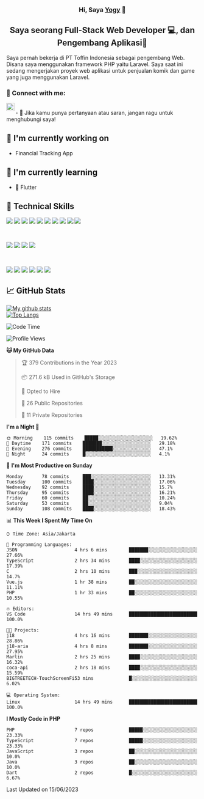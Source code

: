 <h3 align="center">
Hi, Saya <a href="#" target="_blank" rel="noreferrer">Yogy</a> 👋
</h3>

<h2 align="center">
Saya seorang Full-Stack Web Developer 💻, dan Pengembang Aplikasi📱
</h2>

Saya pernah bekerja di PT Toffin Indonesia sebagai pengembang Web. Disana saya menggunakan framework PHP yaitu Laravel. Saya saat ini sedang mengerjakan proyek web aplikasi untuk penjualan komik dan game yang juga menggunakan Laravel.

### 🤝 Connect with me:

<a href="https://www.linkedin.com/in/yogyphang/"><img align="left" src="https://raw.githubusercontent.com/yushi1007/yushi1007/main/images/linkedin.svg" alt="Nothing628 | LinkedIn" width="21px"/></a>
<!-- <a href="https://instagram.com/yushi.95"><img align="left" src="https://raw.githubusercontent.com/yushi1007/yushi1007/main/images/instagram.svg" alt="Nothing628 | Instagram" width="21px"/></a> -->
</br>
- 💬 Jika kamu punya pertanyaan atau saran, jangan ragu untuk menghubungi saya!

## 🔭 I'm currently working on

- Financial Tracking App

## 🌱 I'm currently learning

- 📱 Flutter

## 💼 Technical Skills

![](https://img.shields.io/badge/Code-Vue-informational?style=flat&logo=vue.js&color=4FC08D)
![](https://img.shields.io/badge/Code-React-informational?style=flat&logo=react&color=61DAFB)
![](https://img.shields.io/badge/Code-Redux-informational?style=flat&logo=Redux&color=764ABC)
![](https://img.shields.io/badge/Code-JavaScript-informational?style=flat&logo=JavaScript&color=F7DF1E)
![](https://img.shields.io/badge/Code-Typescript-informational?style=flat&logo=TypeScript&color=3178C6)
![](https://img.shields.io/badge/Code-HTML5-informational?style=flat&logo=HTML5&color=E34F26)
![](https://img.shields.io/badge/Code-PostgreSQL-informational?style=flat&logo=PostgreSQL&color=336791)
![](https://img.shields.io/badge/Code-SQLite-informational?style=flat&logo=SQLite&color=003B57)
![](https://img.shields.io/badge/Code-PHP-informational?style=flat&logo=php&color=777BB4)
![](https://img.shields.io/badge/Code-CSharp-informational?style=flat&logo=C%20Sharp&color=239120)

</br>

![](https://img.shields.io/badge/Style-Bootstrap-informational?style=flat&logo=Bootstrap&color=7952B3)
![](https://img.shields.io/badge/Style-CSS3-informational?style=flat&logo=CSS3&color=1572B6)
![](https://img.shields.io/badge/Style-styled--components-informational?style=flat&logo=styled-components&color=DB7093)
![](https://img.shields.io/badge/Style-Material--UI-informational?style=flat&logo=Material-UI&color=0081CB)


</br>

![](https://img.shields.io/badge/Tools-Figma-informational?style=flat&logo=Figma&color=F24E1E)
![](https://img.shields.io/badge/Tools-NPM-informational?style=flat&logo=NPM&color=CB3837)
![](https://img.shields.io/badge/Tools-Yarn-informational?style=flat&logo=Yarn&color=2C8EBB)
![](https://img.shields.io/badge/Tools-Postman-informational?style=flat&logo=Postman&color=FF6C37)
![](https://img.shields.io/badge/Tools-Git-informational?style=flat&logo=Git&color=F05032)
![](https://img.shields.io/badge/Tools-GitHub-informational?style=flat&logo=GitHub&color=181717)

## 📈 GitHub Stats 

[![My github stats](https://github-readme-stats.vercel.app/api?username=nothing628)](https://github.com/nothing628)
</br>
[![Top Langs](https://github-readme-stats.vercel.app/api/top-langs/?username=nothing628)](https://github.com/nothing628)
</br>

<!--START_SECTION:waka-->
![Code Time](http://img.shields.io/badge/Code%20Time-970%20hrs%2024%20mins-blue)

![Profile Views](http://img.shields.io/badge/Profile%20Views-0-blue)

**🐱 My GitHub Data** 

> 🏆 379 Contributions in the Year 2023
 > 
> 📦 271.6 kB Used in GitHub's Storage 
 > 
> 💼 Opted to Hire
 > 
> 📜 26 Public Repositories 
 > 
> 🔑 11 Private Repositories  
 > 
**I'm a Night 🦉** 

```text
🌞 Morning    115 commits    █████░░░░░░░░░░░░░░░░░░░░   19.62% 
🌆 Daytime    171 commits    ███████░░░░░░░░░░░░░░░░░░   29.18% 
🌃 Evening    276 commits    ███████████░░░░░░░░░░░░░░   47.1% 
🌙 Night      24 commits     █░░░░░░░░░░░░░░░░░░░░░░░░   4.1%

```
📅 **I'm Most Productive on Sunday** 

```text
Monday       78 commits     ███░░░░░░░░░░░░░░░░░░░░░░   13.31% 
Tuesday      100 commits    ████░░░░░░░░░░░░░░░░░░░░░   17.06% 
Wednesday    92 commits     ████░░░░░░░░░░░░░░░░░░░░░   15.7% 
Thursday     95 commits     ████░░░░░░░░░░░░░░░░░░░░░   16.21% 
Friday       60 commits     ██░░░░░░░░░░░░░░░░░░░░░░░   10.24% 
Saturday     53 commits     ██░░░░░░░░░░░░░░░░░░░░░░░   9.04% 
Sunday       108 commits    ████░░░░░░░░░░░░░░░░░░░░░   18.43%

```


📊 **This Week I Spent My Time On** 

```text
⌚︎ Time Zone: Asia/Jakarta

💬 Programming Languages: 
JSON                     4 hrs 6 mins        ███████░░░░░░░░░░░░░░░░░░   27.66% 
TypeScript               2 hrs 34 mins       ████░░░░░░░░░░░░░░░░░░░░░   17.39% 
C                        2 hrs 10 mins       ███░░░░░░░░░░░░░░░░░░░░░░   14.7% 
Vue.js                   1 hr 38 mins        ██░░░░░░░░░░░░░░░░░░░░░░░   11.11% 
PHP                      1 hr 33 mins        ██░░░░░░░░░░░░░░░░░░░░░░░   10.55%

🔥 Editors: 
VS Code                  14 hrs 49 mins      █████████████████████████   100.0%

🐱‍💻 Projects: 
j18                      4 hrs 16 mins       ███████░░░░░░░░░░░░░░░░░░   28.86% 
j18-aria                 4 hrs 8 mins        ███████░░░░░░░░░░░░░░░░░░   27.95% 
Marlin                   2 hrs 25 mins       ████░░░░░░░░░░░░░░░░░░░░░   16.32% 
coca-api                 2 hrs 18 mins       ████░░░░░░░░░░░░░░░░░░░░░   15.59% 
BIGTREETECH-TouchScreenFi53 mins             █░░░░░░░░░░░░░░░░░░░░░░░░   6.02%

💻 Operating System: 
Linux                    14 hrs 49 mins      █████████████████████████   100.0%

```

**I Mostly Code in PHP** 

```text
PHP                      7 repos             █████░░░░░░░░░░░░░░░░░░░░   23.33% 
TypeScript               7 repos             █████░░░░░░░░░░░░░░░░░░░░   23.33% 
JavaScript               3 repos             ██░░░░░░░░░░░░░░░░░░░░░░░   10.0% 
Java                     3 repos             ██░░░░░░░░░░░░░░░░░░░░░░░   10.0% 
Dart                     2 repos             █░░░░░░░░░░░░░░░░░░░░░░░░   6.67%

```



 Last Updated on 15/06/2023
<!--END_SECTION:waka-->

<!--
Saya 
I love the entire process of developing creative websites. I love the challenge of finding caches and spending time to meet new people. Learning how people hide things and where people are likely to look.

**nothing628/nothing628** is a ✨ _special_ ✨ repository because its `README.md` (this file) appears on your GitHub profile.

Here are some ideas to get you started:

- 🔭 I’m currently working on ...
- 🌱 I’m currently learning ...
- 👯 I’m looking to collaborate on ...
- 🤔 I’m looking for help with ...
- 💬 Ask me about ...
- 📫 How to reach me: ...
- 😄 Pronouns: ...
- ⚡ Fun fact: ...
-->
